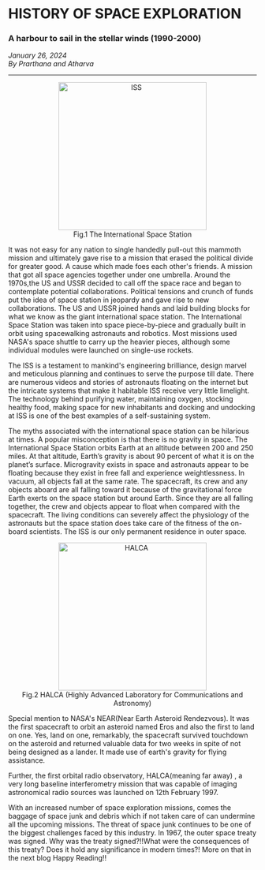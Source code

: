 # HISTORY OF SPACE EXPLORATION

### A harbour to sail in the stellar winds (1990-2000)

*January 26, 2024*  
*By Prarthana and Atharva*

---
<div style="text-align: center;">
  <img src="https://images-assets.nasa.gov/image/iss056e201248/iss056e201248~large.jpg?w=1920&h=1280&fit=crop&crop=faces%2Cfocalpoint" alt="ISS" style="width:300px; height:auto;">
  <br>
Fig.1 The International Space Station
</div>

It was not easy for any nation to single handedly pull-out this mammoth mission and ultimately gave rise to a mission that erased the political divide for greater good. A cause which made foes each other's friends. A mission that got all space agencies together under one umbrella. Around the 1970s,the US and USSR decided to call off the space race and began to contemplate potential collaborations. Political tensions and crunch of funds put the idea of space station in jeopardy and gave rise to new collaborations. The US and USSR joined hands and laid building blocks for what we know as the giant international space station. The International Space Station was taken into space piece-by-piece and gradually built in orbit using spacewalking astronauts and robotics. Most missions used NASA's space shuttle to carry up the heavier pieces, although some individual modules were launched on single-use rockets.

The ISS is a testament to mankind's engineering brilliance, design marvel and meticulous planning and continues to serve the purpose till date. There are numerous videos and stories of astronauts floating on the internet but the intricate systems that make it habitable ISS receive very little limelight. The technology behind purifying water, maintaining oxygen, stocking healthy food, making space for new inhabitants and docking and undocking at ISS is one of the best examples of a self-sustaining system. 

The myths associated with the international space station can be hilarious at times. A popular misconception is that there is no gravity in space. The International Space Station orbits Earth at an altitude between 200 and 250 miles. At that altitude, Earth’s gravity is about 90 percent of what it is on the planet’s surface. Microgravity exists in space and astronauts appear to be floating because they exist in free fall and experience weightlessness. In vacuum, all objects fall at the same rate. The spacecraft, its crew and any objects aboard are all falling toward it because of the gravitational force Earth exerts on the space station but around Earth. Since they are all falling together, the crew and objects appear to float when compared with the spacecraft. The living conditions can severely affect the physiology of the astronauts but the space station does take care of the fitness of the on-board scientists. The ISS is our only permanent residence in outer space.



<div style="text-align: center;">
  <img src="https://encrypted-tbn0.gstatic.com/images?q=tbn:ANd9GcSqsiXoAUIFYiRTZjBs745OS6Rs4njegCMbtA&s" alt="HALCA" style="width:300px; height:auto;">
  <br>
Fig.2 HALCA (Highly Advanced Laboratory for Communications and Astronomy)
</div>


Special mention to NASA's NEAR(Near Earth Asteroid Rendezvous). It was the first spacecraft to orbit an asteroid named Eros and also the first to land on one. Yes, land on one, remarkably, the spacecraft survived touchdown on the asteroid and returned valuable data for two weeks in spite of not being designed as a lander. It made use of earth's gravity for flying assistance.

Further, the first orbital radio observatory, HALCA(meaning far away) , a very long baseline interferometry mission that was capable of imaging astronomical radio sources was launched on 12th February 1997.

With an increased number of space exploration missions, comes the baggage of space junk and debris which if not taken care of can undermine all the upcoming missions. The threat of space junk continues to be one of the biggest challenges faced by this industry. In 1967, the outer space treaty was signed. Why was the treaty signed?!!What were the consequences of this treaty? Does it hold any significance in modern times?! More on that in the next blog
Happy Reading!!



